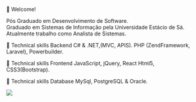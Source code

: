📌 Welcome!

Pós Graduado em Desenvolvimento de Software.<br>
Graduado em Sistemas de Informação pela Universidade Estácio de Sá. <br>
Atualmente trabalho como Analista de Sistemas.<br>

🚩 Technical skills Backend
C# & .NET,(MVC, APIS).
PHP (ZendFramework, Laravel),
Powerbuilder.

🚩 Technical skills Frontend
JavaScript, jQuery, React
Html5, CSS3(Bootstrap).

🚩 Technical skills Database
MySql, PostgreSQL & Oracle.

[<img src="https://img.shields.io/badge/linkedin-%230077B5.svg?&style=for-the-badge&logo=linkedin&logoColor=white" />](https://www.linkedin.com/in/alexandre-ribeiro-oliveira/) 
